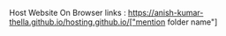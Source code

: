  Host Website On Browser
links : https://anish-kumar-thella.github.io/hosting.github.io/["mention folder name"]
